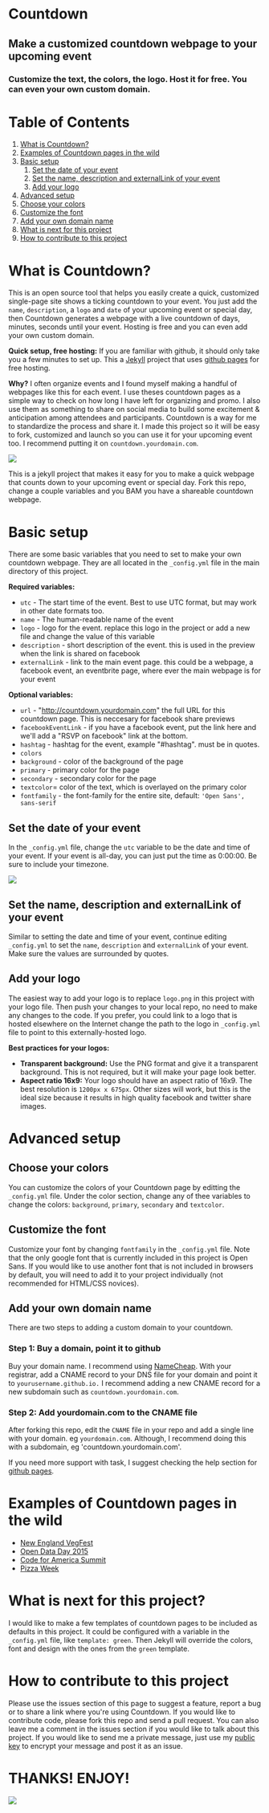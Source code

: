 # Countdown

## Make a customized countdown webpage to your upcoming event

### Customize the text, the colors, the logo. Host it for free. You can even your own custom domain.

# Table of Contents

1. [What is Countdown?](#what-is-countdown)
1. [Examples of Countdown pages in the wild](#examples-of-countdown-pages-in-the-wild)
1. [Basic setup](#basic-setup)
   1. [Set the date of your event](#set-the-date-of-your-event)
   1. [Set the name, description and externalLink of your event](##set-the-name-description-and-externallink-of-your-event)
   1. [Add your logo](#add-your-logo)
1. [Advanced setup](#advanced-setup)
  1. [Choose your colors](#choose-your-colors)
  1. [Customize the font](#customize-the-font)
  1. [Add your own domain name](#add-your-own-domain-name)
1. [What is next for this project](#what-is-next-for-this-project)
1. [How to contribute to this project](#how-to-contribute-to-this-project)


# What is Countdown?

This is an open source tool that helps you easily create a quick, customized single-page site shows a ticking countdown to your event. You just add the `name`, `description`, a `logo` and `date` of your upcoming event or special day, then Countdown generates a webpage with a live countdown of days, minutes, seconds until your event. Hosting is free and you can even add your own custom domain.

**Quick setup, free hosting:** If you are familiar with github, it should only take you a few minutes to set up. This a [Jekyll](https://jekyllrb.com) project that uses [github pages](https://pages.github.com/) for free hosting.

**Why?** I often organize events and I found myself making a handful of webpages like this for each event. I use theses countdown pages as a simple way to check on how long I have left for organizing and promo. I also use them as something to share on social media to build some excitement & anticipation among attendees and participants. Countdown is a way for me to standardize the process and share it. I made this project so it will be easy to fork, customized and launch so you can use it for your upcoming event too. I recommend putting it on `countdown.yourdomain.com`.

![](assets/img/beyonce-countdown-01.gif)

This is a jekyll project that makes it easy for you to make a quick webpage that counts down to your upcoming event or special day. Fork this repo, change a couple variables and you BAM you have a shareable countdown webpage.


# Basic setup

There are some basic variables that you need to set to make your own countdown webpage. They are all located in the `_config.yml` file in the main directory of this project.

**Required variables:**

 * `utc` - The start time of the event. Best to use UTC format, but may work in other date formats too.
 * `name` - The human-readable name of the event
 * `logo` - logo for the event. replace this logo in the project or add a new file and change the value of this variable
 * `description` - short description of the event. this is used in the preview when the link is shared on facebook
 * `externalLink` - link to the main event page. this could be a webpage, a facebook event, an eventbrite page, where ever the main webpage is for your event

**Optional variables:**
 * `url` - "http://countdown.yourdomain.com" the full URL for this countdown page. This is neccesary for facebook share previews
 * `facebookEventLink` - if you have a facebook event, put the link here and we'll add a "RSVP on facebook" link at the bottom.
 * `hashtag` - hashtag for the event, example "#hashtag". must be in quotes.
 * `colors`
  * `background` - color of the background of the page
  * `primary` - primary color for the page
  * `secondary` - secondary color for the page
  * `textcolor`=  color of the text, which is overlayed on the primary color
 * `fontfamily` - the font-family for the entire site, default: `'Open Sans', sans-serif`

## Set the date of your event

In the `_config.yml` file, change the `utc` variable to be the date and time of your event. If your event is all-day, you can just put the time as 0:00:00. Be sure to include your timezone.

![](assets/img/set-the-time-of-your-event.png)

## Set the name, description and externalLink of your event

Similar to setting the date and time of your event, continue editing `_config.yml` to set the `name`, `description` and `externalLink` of your event. Make sure the values are surrounded by quotes.

## Add your logo

The easiest way to add your logo is to replace `logo.png` in this project with your logo file. Then push your changes to your local repo, no need to make any changes to the code. If you prefer, you could link to a logo that is hosted elsewhere on the Internet change the path to the logo in `_config.yml` file to point to this externally-hosted logo.

**Best practices for your logos:**
 * **Transparent background:** Use the PNG format and give it a transparent background. This is not required, but it will make your page look better.
 * **Aspect ratio 16x9:** Your logo should have an aspect ratio of 16x9. The best resolution is `1200px x 675px`. Other sizes will work, but this is the ideal size because it results in high quality facebook and twitter share images.

# Advanced setup

## Choose your colors

You can customize the colors of your Countdown page by editting the `_config.yml` file. Under the color section, change any of thee variables to change the colors: `background`, `primary`, `secondary` and `textcolor`.

## Customize the font

Customize your font by changing `fontfamily` in the `_config.yml` file. Note that the only google font that is currently included in this project is Open Sans. If you would like to use another font that is not included in browsers by default, you will need to add it to your project individually (not recommended for HTML/CSS novices).

## Add your own domain name

There are two steps to adding a custom domain to your countdown.

### Step 1: Buy a domain, point it to github

Buy your domain name. I recommend using [NameCheap](https://www.namecheap.com/). With your registrar, add a CNAME record to your DNS file for your domain and point it to `yourusername.github.io.` I recommend adding a new CNAME record for a new subdomain such as `countdown.yourdomain.com`.

### Step 2: Add yourdomain.com to the CNAME file
After forking this repo, edit the `CNAME` file in your repo and add a single line with your domain. eg `yourdomain.com`. Although, I recommend doing this with a subdomain, eg 'countdown.yourdomain.com'.

If you need more support with task, I suggest checking the help section for [github pages](https://pages.github.com).

# Examples of Countdown pages in the wild

 * [New England VegFest](http://countdown.newenglandvegfest.com)
 * [Open Data Day 2015](http://de.opendataday.org/countdown/)
 * [Code for America Summit](https://github.com/drewrwilson/Countdown-to-the-Summit)
 * [Pizza Week](https://pizzaweek.net)

# What is next for this project?

I would like to make a few templates of countdown pages to be included as defaults in this project. It could be configured with a variable in the `_config.yml` file, like `template: green`. Then Jekyll will override the colors, font and design with the ones from the `green` template.

# How to contribute to this project

Please use the issues section of this page to suggest a feature, report a bug or to share a link where you're using Countdown. If you would like to contribute code, please fork this repo and send a pull request. You can also leave me a comment in the issues section if you would like to talk about this project. If you would like to send me a private message, just use my [public key](https://drewrwilson.com/drewrwilson_public_key.asc) to encrypt your message and post it as an issue.

# THANKS! ENJOY!

![](assets/img/beyonce-countdown-02.gif)
